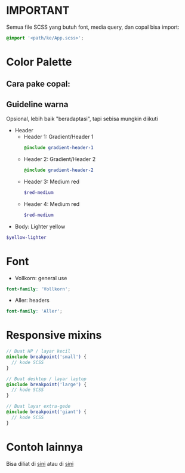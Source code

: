 # IMPORTANT
Semua file SCSS yang butuh font, media query, dan copal bisa import:
```scss
@import '<path/ke/App.scss>';
```
# Color Palette
## Cara pake copal:
## Guideline warna
Opsional, lebih baik "beradaptasi", tapi sebisa mungkin diikuti
- Header
    - Header 1: Gradient/Header 1
        ```scss
        @include gradient-header-1
        ```
    - Header 2: Gradient/Header 2
        ```scss
        @include gradient-header-2
        ```
    - Header 3: Medium red
        ```scss
        $red-medium
        ```
    - Header 4: Medium red
        ```scss
        $red-medium
        ```
- Body: Lighter yellow
```scss
$yellow-lighter
```

# Font
- Vollkorn: general use
```scss
font-family: 'Vollkorn';
```
- Aller: headers
```scss
font-family: 'Aller';
```

# Responsive mixins
```scss
// Buat HP / layar kecil
@include breakpoint('small') {
  // kode SCSS
}

// Buat desktop / layar laptop
@include breakpoint('large') {
  // kode SCSS
}

// Buat layar extra-gede
@include breakpoint('giant') {
  // kode SCSS
}
```

# Contoh lainnya
Bisa diliat di [sini](../pages/ComingSoon/ComingSoon.scss) atau di
[sini](../pages/Form/Form.scss)